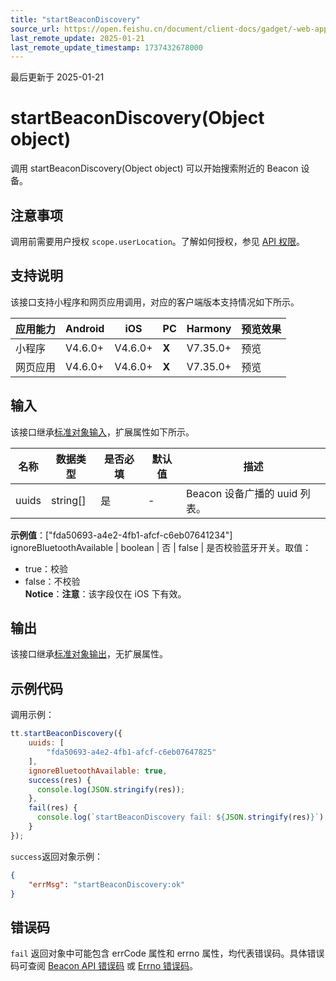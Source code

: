 ```yaml
---
title: "startBeaconDiscovery"
source_url: https://open.feishu.cn/document/client-docs/gadget/-web-app-api/device/ibeacon/startbeacondiscovery
last_remote_update: 2025-01-21
last_remote_update_timestamp: 1737432678000
---
```

最后更新于 2025-01-21

# startBeaconDiscovery(Object object)

调用 startBeaconDiscovery(Object object) 可以开始搜索附近的 Beacon 设备。

## 注意事项

调用前需要用户授权 `scope.userLocation`。了解如何授权，参见 [API 权限](https://open.feishu.cn/document/uYjL24iN/uITMuITMuITM)。

## 支持说明

该接口支持小程序和网页应用调用，对应的客户端版本支持情况如下所示。

应用能力 | Android | iOS | PC | Harmony | 预览效果
--- | --- | --- | --- | --- | ---
小程序 | V4.6.0+ | V4.6.0+ | **X** | V7.35.0+ | 预览
网页应用 | V4.6.0+ | V4.6.0+ | **X** | V7.35.0+ | 预览

## 输入

该接口继承[标准对象输入](https://open.feishu.cn/document/uYjL24iN/ukzNy4SO3IjL5cjM)，扩展属性如下所示。

名称 | 数据类型 | 是否必填 | 默认值 | 描述
--- | --- | --- | --- | ---
uuids | string[] | 是 | \- | Beacon 设备广播的 uuid 列表。  
**示例值**：["fda50693-a4e2-4fb1-afcf-c6eb07641234"]
ignoreBluetoothAvailable | boolean | 否 | false | 是否校验蓝牙开关。取值：  
- true：校验  
- false：不校验  
**Notice**：**注意**：该字段仅在 iOS 下有效。

## 输出

该接口继承[标准对象输出](https://open.feishu.cn/document/uYjL24iN/ukzNy4SO3IjL5cjM#8c92acb8)，无扩展属性。

## 示例代码

调用示例：

```js
tt.startBeaconDiscovery({
    uuids: [
        "fda50693-a4e2-4fb1-afcf-c6eb07647825"
    ],
    ignoreBluetoothAvailable: true,
    success(res) {
      console.log(JSON.stringify(res));
    },
    fail(res) {
      console.log(`startBeaconDiscovery fail: ${JSON.stringify(res)}`);
    }
});
```

`success`返回对象示例：
```json
{
    "errMsg": "startBeaconDiscovery:ok"
}
```

## 错误码

`fail` 返回对象中可能包含 errCode 属性和 errno 属性，均代表错误码。具体错误码可查阅 [Beacon API 错误码](https://open.feishu.cn/document/uYjL24iN/uQTOuQTOuQTO/ibeacon/ibeacon-api-error-code) 或 [Errno 错误码](https://open.feishu.cn/document/uYjL24iN/uAjMuAjMuAjM/errno)。
